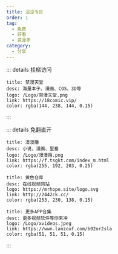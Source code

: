 ```yaml
---
title: 涩涩专区
order: 1
tag:
  - 免费
  - 好看
  - 资源多
category:
  - 分享
---
```


::: details 挂梯访问

```card
title: 禁漫天堂
desc: 海量本子、漫画、COS、3D等
logo: /Logo/禁漫天堂.png
link: https://18comic.vip/
color: rgba(144, 238, 144, 0.15)
```

:::

::: details 免翻直开

```card
title: 漫漫撸
desc: 小说、漫画、里番
logo: /Logo/漫漫撸.png
link: https://f.tsgkt.com/index_m.html
color: rgba(255, 192, 203, 0.25)
```

```card
title: 黄色仓库
desc: 在线视频网站
logo: https://mrhope.site/logo.svg
link: http://2442ck.cc/
color: rgba(253, 230, 138, 0.15)
```

```card
title: 更多APP合集
desc: 更多视频软件等你来冲
logo: /Logo/xvideos.jpeg
link: https://wwn.lanzouf.com/b02or2sla
color: rgba(51, 51, 51, 0.15)
```

:::
